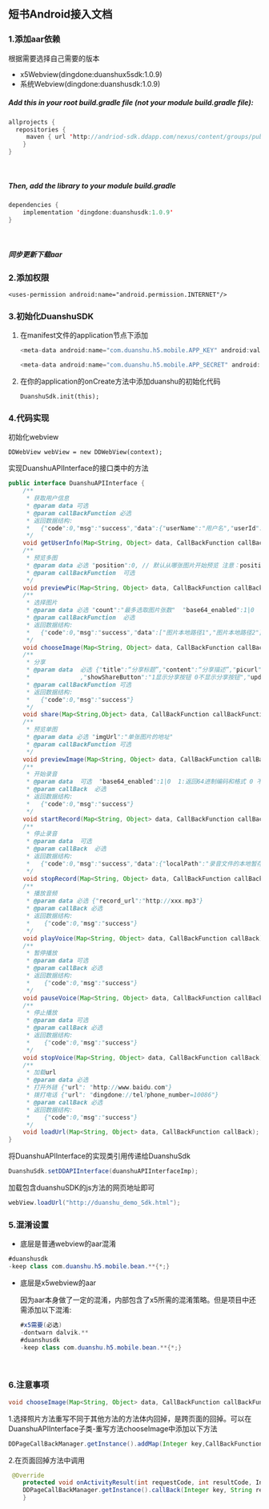 ## 短书Android接入文档

### 1.添加aar依赖

根据需要选择自己需要的版本

- x5Webview(dingdone:duanshux5sdk:1.0.9)
- 系统Webview(dingdone:duanshusdk:1.0.9)

##### Add this in your root build.gradle file (not your module build.gradle file):

   ```java
   allprojects {
     repositories {
        maven { url 'http://andriod-sdk.ddapp.com/nexus/content/groups/public/' }
       }
   }
   ```

   ​

##### Then, add the library to your module build.gradle

   ```java
   dependencies {
       implementation 'dingdone:duanshusdk:1.0.9'
   }
   ```

   ​

##### 同步更新下载aar

### 2.添加权限

```
<uses-permission android:name="android.permission.INTERNET"/>
```

### 3.初始化DuanshuSDK

1. 在manifest文件的application节点下添加
   ```java
   <meta-data android:name="com.duanshu.h5.mobile.APP_KEY" android:value="申请的appkey"></meta-data>
   ```

   ```java
   <meta-data android:name="com.duanshu.h5.mobile.APP_SECRET" android:value="申请的appSecret"></meta-data>
   ```

2. 在你的application的onCreate方法中添加duanshu的初始化代码

   ```
   DuanshuSdk.init(this);
   ```



### 4.代码实现

初始化webview

```
DDWebView webView = new DDWebView(context);
```

实现DuanshuAPIInterface的接口类中的方法

```java
public interface DuanshuAPIInterface {
    /**
     * 获取用户信息
     * @param data 可选
     * @param callBackFunction 必选
     * 返回数据结构:
     *   {"code":0,"msg":"success","data":{"userName":"用户名","userId":"用户id","avatarUrl":"用户头像链接","telephone":"绑定手机号"}}
     */
    void getUserInfo(Map<String, Object> data, CallBackFunction callBackFunction);
    /**
     * 预览多图
     * @param data 必选 "position":0, // 默认从哪张图片开始预览 注意：position不得大于图片张数   "pics":预览的图片数组
     * @param callBackFunction  可选
     */
    void previewPic(Map<String, Object> data, CallBackFunction callBackFunction);
    /**
     * 选择图片
     * @param data 必选 "count":"最多选取图片张数"  "base64_enabled":1|0  1:返回64进制编码和格式 0 不返回64进制编码和格式
     * @param callBackFunction  必选
     * 返回数据结构:
     *   {"code":0,"msg":"success","data":["图片本地路径1","图片本地路径2"]}
     */
    void chooseImage(Map<String, Object> data, CallBackFunction callBackFunction);
    /**
     * 分享
     * @param data  必选 {"title":“分享标题”,"content":“分享描述”,"picurl":“分享图片链接”,"url":“分享内容链接”
     *              ,"showShareButton":"1显示分享按钮 0不显示分享按钮","updateShareData":"1数据只更新，不打开分享面板 0直接弹出分享"}
     * @param callBackFunction 可选
     * 返回数据结构:
     *   {"code":0,"msg":"success"}
     */
    void share(Map<String,Object> data, CallBackFunction callBackFunction);
    /**
     * 预览单图
     * @param data 必选 "imgUrl":"单张图片的地址"
     * @param callBackFunction 可选
     */
    void previewImage(Map<String, Object> data, CallBackFunction callBackFunction);
    /**
     * 开始录音
     * @param data  可选  "base64_enabled":1|0  1:返回64进制编码和格式 0 不返回64进制编码和格式
     * @param callBack  必选
     * 返回数据结构:
     *   {"code":0,"msg":"success"}
     */
    void startRecord(Map<String, Object> data, CallBackFunction callBack);
    /**
     * 停止录音
     * @param data  可选
     * @param callBack  必选
     * 返回数据结构:
     *   {"code":0,"msg":"success","data":{"localPath":"录音文件的本地暂存文件路径"}}
     */
    void stopRecord(Map<String, Object> data, CallBackFunction callBack);
    /**
     * 播放音频
     * @param data 必选 {"record_url":"http://xxx.mp3"}
     * @param callBack 必选
     * 返回数据结构:
     *    {"code":0,"msg":"success"}
     */
    void playVoice(Map<String, Object> data, CallBackFunction callBack);
    /**
     * 暂停播放
     * @param data 可选
     * @param callBack 必选
     * 返回数据结构:        
     *    {"code":0,"msg":"success"}
     */
    void pauseVoice(Map<String, Object> data, CallBackFunction callBack);
    /**
     * 停止播放
     * @param data 可选
     * @param callBack 必选
     * 返回数据结构:   
     *    {"code":0,"msg":"success"}
     */
    void stopVoice(Map<String, Object> data, CallBackFunction callBack);
    /**
     * 加载url
     * @param data 必选
     * 打开外链 {"url": "http://www.baidu.com"}
     * 拨打电话 {"url": "dingdone://tel?phone_number=10086"}
     * @param callBack 必选
     * 返回数据结构:       
     *    {"code":0,"msg":"success"}
     */
    void loadUrl(Map<String, Object> data, CallBackFunction callBack);
}
```

将DuanshuAPIInterface的实现类引用传递给DuanshuSdk

```java
DuanshuSdk.setDDAPIInterface(duanshuAPIInterfaceImp);
```

加载包含duanshuSDK的js方法的网页地址即可

```java
webView.loadUrl("http://duanshu_demo_Sdk.html");
```

### 5.混淆设置

- 底层是普通webview的aar混淆

```java
#duanshusdk
-keep class com.duanshu.h5.mobile.bean.**{*;}
```

- 底层是x5webview的aar

  因为aar本身做了一定的混淆，内部包含了x5所需的混淆策略。但是项目中还需添加以下混淆:

  ```java
  #x5需要(必选)
  -dontwarn dalvik.**
  #duanshusdk
  -keep class com.duanshu.h5.mobile.bean.**{*;}
  ```

  ​

### 6.注意事项

```java
void chooseImage(Map<String, Object> data, CallBackFunction callBackFunction);
```

1.选择照片方法重写不同于其他方法的方法体内回掉，是跨页面的回掉。可以在DuanshuAPIInterface子类-重写方法chooseImage中添加以下方法

```java
DDPageCallBackManager.getInstance().addMap(Integer key,CallBackFunction callBackFunction);
```

2.在页面回掉方法中调用

```java
 @Override
    protected void onActivityResult(int requestCode, int resultCode, Intent data) {
    DDPageCallBackManager.getInstance().callBack(Integer key, String returnData);
    }
```

